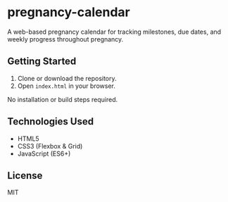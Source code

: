 # pregnancy-calendar

A web-based pregnancy calendar for tracking milestones, due dates, and weekly progress throughout pregnancy.

## Getting Started

1. Clone or download the repository.
2. Open `index.html` in your browser.

No installation or build steps required.

## Technologies Used

- HTML5
- CSS3 (Flexbox & Grid)
- JavaScript (ES6+)

## License

MIT
